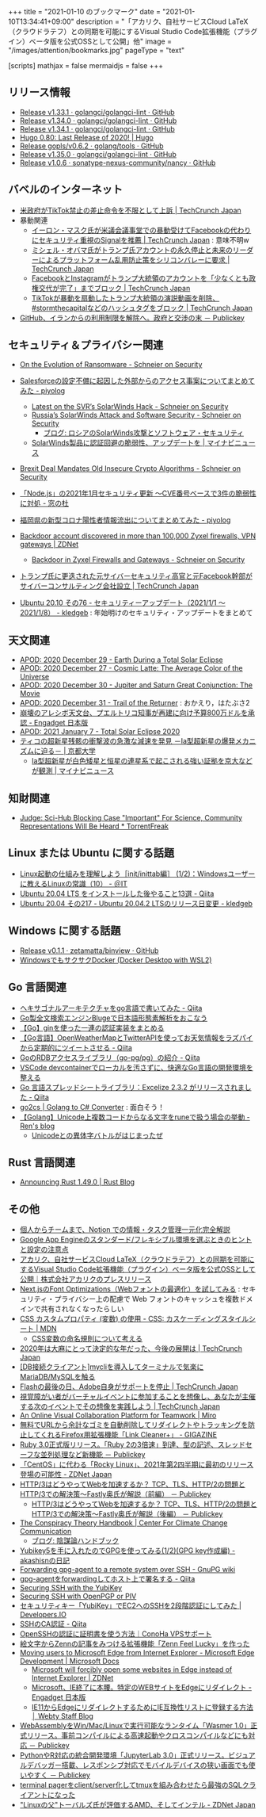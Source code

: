 +++
title = "2021-01-10 のブックマーク"
date =  "2021-01-10T13:34:41+09:00"
description = "「アカリク、自社サービスCloud LaTeX（クラウドラテフ）との同期を可能にするVisual Studio Code拡張機能（プラグイン）ベータ版を公式OSSとして公開」他"
image = "/images/attention/bookmarks.jpg"
pageType = "text"

[scripts]
  mathjax = false
  mermaidjs = false
+++

## リリース情報

- [Release v1.33.1 · golangci/golangci-lint · GitHub](https://github.com/golangci/golangci-lint/releases/tag/v1.33.1)
- [Release v1.34.0 · golangci/golangci-lint · GitHub](https://github.com/golangci/golangci-lint/releases/tag/v1.34.0)
- [Release v1.34.1 · golangci/golangci-lint · GitHub](https://github.com/golangci/golangci-lint/releases/tag/v1.34.1)
- [Hugo 0.80: Last Release of 2020! | Hugo](https://gohugo.io/news/0.80.0-relnotes/)
- [Release gopls/v0.6.2 · golang/tools · GitHub](https://github.com/golang/tools/releases/tag/gopls/v0.6.2)
- [Release v1.35.0 · golangci/golangci-lint · GitHub](https://github.com/golangci/golangci-lint/releases/tag/v1.35.0)
- [Release v1.0.6 · sonatype-nexus-community/nancy · GitHub](https://github.com/sonatype-nexus-community/nancy/releases/tag/v1.0.6)

## バベルのインターネット

- [米政府がTikTok禁止の差止命令を不服として上訴  |  TechCrunch Japan](https://techcrunch.com/2020/12/28/u-s-government-appeals-the-injunction-against-its-tiktok-ban/)
- 暴動関連
    - [イーロン・マスク氏が米議会議事堂での暴動受けてFacebookの代わりにセキュリティ重視のSignalを推薦  |  TechCrunch Japan](https://techcrunch.com/2021/01/07/elon-musk-dunks-on-facebook-and-recommends-signal-in-wake-of-u-s-capitol-insurrection-attempt/) : 意味不明w
    - [ミシェル・オバマ氏がトランプ氏アカウントの永久停止と未来のリーダーによるプラットフォーム乱用防止策をシリコンバレーに要求  |  TechCrunch Japan](https://techcrunch.com/2021/01/07/michelle-obama-calls-on-silicon-valley-to-permanently-ban-trump-and-prevent-platform-abuse-by-future-leaders/)
    - [FacebookとInstagramがトランプ大統領のアカウントを「少なくとも政権交代が完了」までブロック  |  TechCrunch Japan](https://techcrunch.com/2021/01/07/mark-zuckerberg-announces-trump-banned-from-facebook-and-instagram-for-at-least-the-next-two-weeks/)
    - [TikTokが暴動を扇動したトランプ大統領の演説動画を削除、#stormthecapitalなどのハッシュタグをブロック  |  TechCrunch Japan](https://techcrunch.com/2021/01/07/tiktok-bans-videos-of-trump-inciting-mob-blocks-stormthecapital-and-other-hashtags/)
- [GitHub、イランからの利用制限を解除へ。政府と交渉の末 － Publickey](https://www.publickey1.jp/blog/21/github_6.html)

## セキュリティ＆プライバシー関連

- [On the Evolution of Ransomware - Schneier on Security](https://www.schneier.com/blog/archives/2020/12/on-the-evolution-of-ransomware.html)
- [Salesforceの設定不備に起因した外部からのアクセス事案についてまとめてみた - piyolog](https://piyolog.hatenadiary.jp/entry/2020/12/28/060000)
    - [Latest on the SVR’s SolarWinds Hack - Schneier on Security](https://www.schneier.com/blog/archives/2021/01/latest-on-the-svrs-solarwinds-hack.html)
    - [Russia’s SolarWinds Attack and Software Security - Schneier on Security](https://www.schneier.com/blog/archives/2021/01/russias-solarwinds-attack-and-software-security.html)
        - [ブログ: ロシアのSolarWinds攻撃とソフトウェア・セキュリティ](https://okuranagaimo.blogspot.com/2021/01/solarwinds.html)
    - [SolarWinds製品に認証回避の脆弱性、アップデートを | マイナビニュース](https://news.mynavi.jp/article/20201231-1617713/)

- [Brexit Deal Mandates Old Insecure Crypto Algorithms - Schneier on Security](https://www.schneier.com/blog/archives/2020/12/brexit-deal-mandates-old-insecure-crypto-algorithms.html)
- [「Node.js」の2021年1月セキュリティ更新 ～CVE番号ベースで3件の脆弱性に対処 - 窓の杜](https://forest.watch.impress.co.jp/docs/news/1298323.html)
- [福岡県の新型コロナ陽性者情報流出についてまとめてみた - piyolog](https://piyolog.hatenadiary.jp/entry/2021/01/08/175931)
- [Backdoor account discovered in more than 100,000 Zyxel firewalls, VPN gateways | ZDNet](https://www.zdnet.com/article/backdoor-account-discovered-in-more-than-100000-zyxel-firewalls-vpn-gateways/)
    - [Backdoor in Zyxel Firewalls and Gateways - Schneier on Security](https://www.schneier.com/blog/archives/2021/01/backdoor-in-zyxel-firewalls-and-gateways.html)
- [トランプ氏に更迭された元サイバーセキュリティ高官と元Facebook幹部がサイバーコンサルティング会社設立  |  TechCrunch Japan](https://techcrunch.com/2021/01/08/chris-krebs-and-alex-stamos-have-started-a-cyber-consulting-firm/)
- [Ubuntu 20.10 その76 - セキュリティーアップデート（2021/1/1 〜 2021/1/8） - kledgeb](https://kledgeb.blogspot.com/2021/01/ubuntu-2010-76-202111-202118.html) : 年始明けのセキュリティ・アップデートをまとめて

## 天文関連

- [APOD: 2020 December 29 - Earth During a Total Solar Eclipse](https://apod.nasa.gov/apod/ap201229.html)
- [APOD: 2020 December 27 - Cosmic Latte: The Average Color of the Universe](https://apod.nasa.gov/apod/ap201227.html)
- [APOD: 2020 December 30 - Jupiter and Saturn Great Conjunction: The Movie](https://apod.nasa.gov/apod/ap201230.html)
- [APOD: 2020 December 31 - Trail of the Returner](https://apod.nasa.gov/apod/ap201231.html) : おかえり，はたぶさ2
- [崩壊のアレシボ天文台、プエルトリコ知事が再建に向け予算800万ドルを承認 - Engadget 日本版](https://japanese.engadget.com/puerto-rico-approves-8-million-rebuild-220021785.html)
- [APOD: 2021 January 7 - Total Solar Eclipse 2020](https://apod.nasa.gov/apod/ap210107.html)
- [ティコの超新星残骸の衝撃波の急激な減速を発見 －Ia型超新星の爆発メカニズムに迫る－ | 京都大学](https://www.kyoto-u.ac.jp/ja/research-news/2021-01-08-4)
    - [Ia型超新星が白色矮星と恒星の連星系で起こされる強い証拠を京大などが観測 | マイナビニュース](https://news.mynavi.jp/article/20210108-1627955/)

## 知財関連

- [Judge: Sci-Hub Blocking Case "Important" For Science, Community Representations Will Be Heard * TorrentFreak](https://torrentfreak.com/judge-sci-hub-blocking-case-important-for-science-community-representations-will-be-heard-210107/)

## Linux または Ubuntu に関する話題

- [Linux起動の仕組みを理解しよう［init/inittab編］ (1/2)：Windowsユーザーに教えるLinuxの常識（10） - ＠IT](https://www.atmarkit.co.jp/ait/articles/0204/02/news002.html)
- [Ubuntu 20.04 LTS をインストールした後やること13選 - Qiita](https://qiita.com/outou_hakutou/items/ce06cb3c8c355d5fd87c)
- [Ubuntu 20.04 その217 - Ubuntu 20.04.2 LTSのリリース日変更 - kledgeb](https://kledgeb.blogspot.com/2021/01/ubuntu-2004-217-ubuntu-20042-lts.html)

## Windows に関する話題

- [Release v0.1.1 · zetamatta/binview · GitHub](https://github.com/zetamatta/binview/releases/tag/v0.1.1)
- [WindowsでもサクサクDocker (Docker Desktop with WSL2)](https://zenn.dev/rhene/articles/docker-desktop-for-windows-with-wsl2)

## Go 言語関連

- [ヘキサゴナルアーキテクチャをgo言語で書いてみた - Qiita](https://qiita.com/hi-sasaki/items/acaff94c8c598a639089)
- [Go製全文検索エンジンBlugeで日本語形態素解析をおこなう](https://zenn.dev/ikawaha/articles/20201230-84b042603ccbbce645d5)
- [【Go】ginを使った一連の認証実装をまとめる](https://zenn.dev/someone7140/articles/02181927acd040)
- [【Go言語】OpenWeatherMapとTwitterAPIを使ってお天気情報をラズパイから定期的にツイートさせる - Qiita](https://qiita.com/kawanabe/items/dec2e10f069a3566a62c)
- [GoのRDBアクセスライブラリ（go-pg/pg）の紹介 - Qiita](https://qiita.com/bubu_suke/items/8be0177e4da03cb153a2)
- [VSCode devcontainerでローカルを汚さずに、快適なGo言語の開発環境を整える](https://zenn.dev/bun913/articles/f0a6c6177a4716)
- [Go 言語スプレッドシートライブラリ：Excelize 2.3.2 がリリースされました - Qiita](https://qiita.com/xuri/items/9bdf5861528330290b3d)
- [go2cs | Golang to C# Converter](https://go2cs.net/) : 面白そう！
- [【Golang】Unicode上複数コードからなる文字をruneで扱う場合の挙動 - Ren's blog](https://rennnosukesann.hatenablog.com/entry/2021/01/09/120802)
    - [Unicodeとの異体字バトルがはじまったぜ](https://zenn.dev/zetamatta/scraps/7737ec9a9a426f)

## Rust 言語関連

- [Announcing Rust 1.49.0 | Rust Blog](https://blog.rust-lang.org/2020/12/31/Rust-1.49.0.html)

## その他

- [個人からチームまで、Notion での情報・タスク管理一元化完全解説](https://zenn.dev/ixkaito/articles/notion-all-in-one-workspace)
- [Google App Engineのスタンダード/フレキシブル環境を選ぶときのヒントと設定の注意点](https://zenn.dev/catnose99/articles/f99ea2a8b985b2)
- [アカリク、自社サービスCloud LaTeX（クラウドラテフ）との同期を可能にするVisual Studio Code拡張機能（プラグイン）ベータ版を公式OSSとして公開｜株式会社アカリクのプレスリリース](https://prtimes.jp/main/html/rd/p/000000038.000017667.html)
- [Next.jsのFont Optimizations（Webフォントの最適化）を試してみる](https://zenn.dev/catnose99/articles/bb943c3dc99d89) : セキュリティ・プライバシー上の配慮で Web フォントのキャッシュを複数ドメインで共有されなくなったらしい
- [CSS カスタムプロパティ (変数) の使用 - CSS: カスケーディングスタイルシート | MDN](https://developer.mozilla.org/ja/docs/Web/CSS/Using_CSS_custom_properties)
    - [CSS変数の命名規則について考える](https://zenn.dev/catnose99/articles/ee6787afe2182c)
- [2020年は大麻にとって決定的な年だった、今後の展開は  |  TechCrunch Japan](https://techcrunch.com/2020/12/28/2020-was-a-defining-year-for-cannabis-what-comes-next/)
- [[DB接続クライアント]mycliを導入してターミナルで気楽にMariaDB/MySQLを触る](https://zenn.dev/kumamoto/articles/d2fa2826e0fc55)
- [Flashの最後の日、Adobe自身がサポートを停止  |  TechCrunch Japan](https://techcrunch.com/2020/12/31/goodbye-flash-goodbye-farmville/)
- [視覚障がい者がバーチャルイベントに参加することを想像し、あなたが主催する次のイベントでその想像を実践しよう  |  TechCrunch Japan](https://techcrunch.com/2020/12/30/imagine-being-blind-and-trying-to-attend-a-virtual-event-try-that-next-time-you-stage-one/)
- [An Online Visual Collaboration Platform for Teamwork | Miro](https://miro.com/)
- [無料でURLから余計なゴミを自動削除してリダイレクトやトラッキングを防止してくれるFirefox用拡張機能「Link Cleaner+」 - GIGAZINE](https://gigazine.net/news/20210102-link-cleaner-plus/)
- [Ruby 3.0正式版リリース。「Ruby 2の3倍速」到達、型の記述、スレッドセーフな並列処理など新機能 － Publickey](https://www.publickey1.jp/blog/21/ruby_30ruby_23.html)
- [「CentOS」に代わる「Rocky Linux」、2021年第2四半期に最初のリリース登場の可能性 - ZDNet Japan](https://japan.zdnet.com/article/35164534/)
- [HTTP/3はどうやってWebを加速するか？ TCP、TLS、HTTP/2の問題とHTTP/3での解決策～Fastly奥氏が解説（前編） － Publickey](https://www.publickey1.jp/blog/21/http3web_tcptlshttp2http3fastly.html)
    - [HTTP/3はどうやってWebを加速するか？ TCP、TLS、HTTP/2の問題とHTTP/3での解決策～Fastly奥氏が解説（後編） － Publickey](https://www.publickey1.jp/blog/21/http3web_tcptlshttp2http3fastly_1.html)
- [The Conspiracy Theory Handbook | Center For Climate Change Communication](https://www.climatechangecommunication.org/conspiracy-theory-handbook/)
    - [ブログ: 陰謀論ハンドブック](https://okuranagaimo.blogspot.com/2021/01/blog-post_4.html)
- [Yubikey5を手に入れたのでGPGを使ってみる(1/2)(GPG key作成編) - akashisnの日記](https://blog.akashisn.info/entry/2020/12/09/132652)
- [Forwarding gpg-agent to a remote system over SSH - GnuPG wiki](https://wiki.gnupg.org/AgentForwarding)
- [gpg-agentをforwardingしてホスト上で署名する - Qiita](https://qiita.com/kazumaemoto/items/b95b8ec5756209b14909)
- [Securing SSH with the YubiKey](https://developers.yubico.com/SSH/)
- [Securing SSH with OpenPGP or PIV](https://developers.yubico.com/PIV/Guides/Securing_SSH_with_OpenPGP_or_PIV.html)
- [セキュリティキー「YubiKey」でEC2へのSSHを2段階認証にしてみた | Developers.IO](https://dev.classmethod.jp/articles/ssh-ubuntu-ec2-with-fido-u2f-security-key/)
- [SSHのCA認証 - Qiita](https://qiita.com/aat00000/items/a7973b104be9bfd3bb5c)
- [OpenSSHの認証に証明書を使う方法｜ConoHa VPSサポート](https://support.conoha.jp/v/openssh/)
- [絵文字からZennの記事をみつける拡張機能「Zenn Feel Lucky」を作った](https://zenn.dev/matsu7089/articles/zenn-feel-lucky)
- [Moving users to Microsoft Edge from Internet Explorer - Microsoft Edge Development | Microsoft Docs](https://docs.microsoft.com/en-us/microsoft-edge/web-platform/ie-to-microsoft-edge-redirection)
    - [Microsoft will forcibly open some websites in Edge instead of Internet Explorer | ZDNet](https://www.zdnet.com/article/microsoft-will-forcibly-open-some-websites-in-edge-instead-of-internet-explorer/)
    - [Microsoft、IE終了に本腰。特定のWEBサイトをEdgeにリダイレクト - Engadget 日本版](https://japanese.engadget.com/microsoft-ie-edge-070049836.html)
    - [IE11からEdgeにリダイレクトするためにIE互換性リストに登録する方法  │  Webty Staff Blog](https://webty.jp/staffblog/production/post-3436/)
- [WebAssemblyをWin/Mac/Linuxで実行可能なランタイム「Wasmer 1.0」正式リリース。事前コンパイルによる高速起動やクロスコンパイルなどにも対応 － Publickey](https://www.publickey1.jp/blog/21/webassemblywinmaclinuxwasmer_10.html)
- [PythonやR対応の統合開発環境「JupyterLab 3.0」正式リリース。ビジュアルデバッガー搭載、レスポンシブ対応でモバイルデバイスの狭い画面でも使いやすく － Publickey](https://www.publickey1.jp/blog/21/pythonrjupyterlab_30.html)
- [terminal pagerをclient/server化してtmuxを組み合わせたら最強のSQLクライアントになった](https://zenn.dev/noborus/articles/b5a0899c4e410452ebdf)
- ["Linuxの父"トーバルズ氏が評価するAMD、そしてインテル - ZDNet Japan](https://japan.zdnet.com/article/35164677/)

